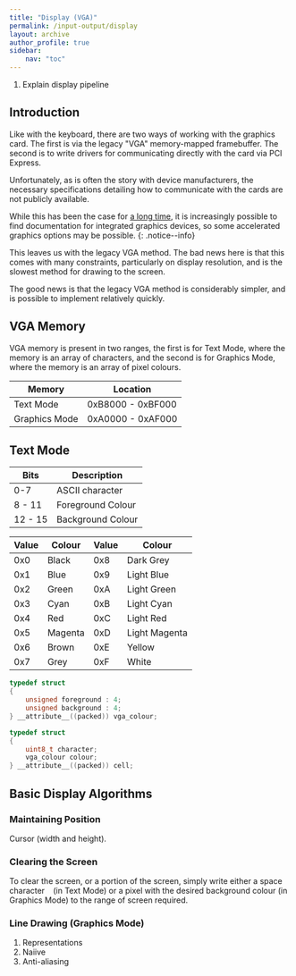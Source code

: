 ```yaml
---
title: "Display (VGA)"
permalink: /input-output/display
layout: archive
author_profile: true
sidebar:
    nav: "toc"
---
```


1. Explain display pipeline

## Introduction

Like with the keyboard, there are two ways of working with the graphics card. The first is via the legacy "VGA" memory-mapped framebuffer. The second is to write drivers for communicating directly with the card via PCI Express.

Unfortunately, as is often the story with device manufacturers, the necessary specifications detailing how to communicate with the cards are not publicly available.

While this has been the case for [a long time](https://youtu.be/iYWzMvlj2RQ), it is increasingly possible to find documentation for integrated graphics devices, so some accelerated graphics options may be possible.
{: .notice--info}

This leaves us with the legacy VGA method. The bad news here is that this comes with many constraints, particularly on display resolution, and is the slowest method for drawing to the screen.

The good news is that the legacy VGA method is considerably simpler, and is possible to implement relatively quickly.

## VGA Memory

VGA memory is present in two ranges, the first is for Text Mode, where the memory is an array of characters, and the second is for Graphics Mode, where the memory is an array of pixel colours.

| Memory | Location |
| ------ | -------- |
| Text Mode | 0xB8000 - 0xBF000| |
| Graphics Mode | 0xA0000 - 0xAF000 |

## Text Mode

| Bits | Description |
| ---- | ----------- |
| 0-7 | ASCII character |
| 8 - 11 | Foreground Colour |
| 12 - 15 | Background Colour |

| Value | Colour | Value | Colour |
| ----- | ------ | ----- | ------ |
| 0x0 | Black | 0x8 | Dark Grey |
| 0x1 | Blue | 0x9 | Light Blue |
| 0x2 | Green | 0xA | Light Green |
| 0x3 | Cyan | 0xB | Light Cyan |
| 0x4 | Red | 0xC | Light Red |
| 0x5 | Magenta | 0xD | Light Magenta |
| 0x6 | Brown | 0xE | Yellow |
| 0x7 | Grey | 0xF | White |

```c
typedef struct
{
    unsigned foreground : 4;
    unsigned background : 4;
} __attribute__((packed)) vga_colour;

typedef struct
{
    uint8_t character;
    vga_colour colour;
} __attribute__((packed)) cell;
```

## Basic Display Algorithms

### Maintaining Position

Cursor (width and height).

### Clearing the Screen

To clear the screen, or a portion of the screen, simply write either a space character ` ` (in Text Mode) or a pixel with the desired background colour (in Graphics Mode) to the range of screen required.

### Line Drawing (Graphics Mode)

1. Representations
1. Naiive
1. Anti-aliasing

### 
